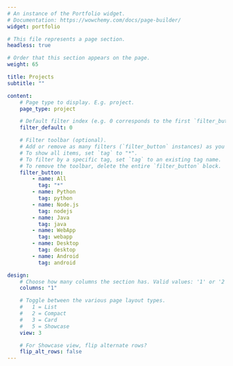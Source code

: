```yaml
---
# An instance of the Portfolio widget.
# Documentation: https://wowchemy.com/docs/page-builder/
widget: portfolio

# This file represents a page section.
headless: true

# Order that this section appears on the page.
weight: 65

title: Projects
subtitle: ""

content:
    # Page type to display. E.g. project.
    page_type: project

    # Default filter index (e.g. 0 corresponds to the first `filter_button` instance below).
    filter_default: 0

    # Filter toolbar (optional).
    # Add or remove as many filters (`filter_button` instances) as you like.
    # To show all items, set `tag` to "*".
    # To filter by a specific tag, set `tag` to an existing tag name.
    # To remove the toolbar, delete the entire `filter_button` block.
    filter_button:
        - name: All
          tag: "*"
        - name: Python
          tag: python
        - name: Node.js
          tag: nodejs
        - name: Java
          tag: java
        - name: WebApp
          tag: webapp
        - name: Desktop
          tag: desktop
        - name: Android
          tag: android

design:
    # Choose how many columns the section has. Valid values: '1' or '2'.
    columns: "1"

    # Toggle between the various page layout types.
    #   1 = List
    #   2 = Compact
    #   3 = Card
    #   5 = Showcase
    view: 3

    # For Showcase view, flip alternate rows?
    flip_alt_rows: false
---
```

